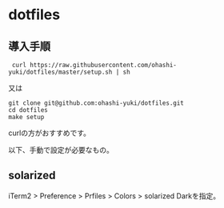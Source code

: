 # dotfiles

## 導入手順

```
 curl https://raw.githubusercontent.com/ohashi-yuki/dotfiles/master/setup.sh | sh
```

又は

```
git clone git@github.com:ohashi-yuki/dotfiles.git
cd dotfiles
make setup
```

curlの方がおすすめです。

以下、手動で設定が必要なもの。  

## solarized

iTerm2 > Preference > Prfiles > Colors > solarized Darkを指定。


